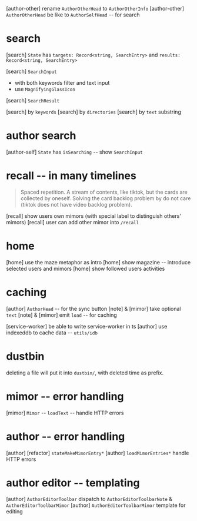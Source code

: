 [author-other] rename `AuthorOtherHead` to `AuthorOtherInfo`
[author-other] `AuthorOtherHead` be like to `AuthorSelfHead` -- for search

# search

[search] `State` has `targets: Record<string, SearchEntry>` and `results: Record<string, SearchEntry>`

[search] `SearchInput`

- with both keywords filter and text input
- use `MagnifyingGlassIcon`

[search] `SearchResult`

[search] by `keywords`
[search] by `directories`
[search] by `text` substring

# author search

[author-self] `State` has `isSearching` -- show `SearchInput`

# recall -- in many timelines

> Spaced repetition. A stream of contents, like tiktok, but the cards
> are collected by oneself. Solving the card backlog problem by do not
> care (tiktok does not have video backlog problem).

[recall] show users own mimors (with special label to distinguish others' mimors)
[recall] user can add other mimor into `/recall`

# home

[home] use the maze metaphor as intro
[home] show magazine -- introduce selected users and mimors
[home] show followed users activities

# caching

[author] `AuthorHead` -- for the sync button
[note] & [mimor] take optional `text`
[note] & [mimor] emit `load` -- for caching

[service-worker] be able to write service-worker in ts
[author] use indexeddb to cache data -- `utils/idb`

# dustbin

deleting a file will put it into `dustbin/`, with deleted time as prefix.

# mimor -- error handling

[mimor] `Mimor` -- `loadText` -- handle HTTP errors

# author -- error handling

[author] [refactor] `stateMakeMimorEntry*`
[author] `loadMimorEntries*` handle HTTP errors

# author editor -- templating

[author] `AuthorEditorToolbar` dispatch to `AuthorEditorToolbarNote` & `AuthorEditorToolbarMimor`
[author] `AuthorEditorToolbarMimor` template for editing
